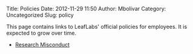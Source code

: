 Title: Policies
Date: 2012-11-29 11:50
Author: Mbolivar
Category: Uncategorized
Slug: policy

This page contains links to LeafLabs' official policies for employees.  It is
expected to grow over time.

- [Research Misconduct][]

[Research Misconduct]: /policy/research-misconduct/
